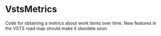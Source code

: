 # VstsMetrics
Code for obtaining a metrics about work items over time. New features in the VSTS road map should make it obsolete soon.
